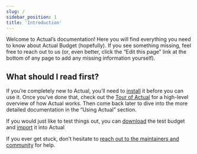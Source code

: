 ```yaml
---
slug: /
sidebar_position: 1
title: 'Introduction'
---
```


Welcome to Actual’s documentation! Here you will find everything you need to know about Actual Budget (hopefully). If you see something missing, feel free to reach out to us (or, even better, click the “Edit this page” link at the bottom of any page to add any missing information yourself).

## What should I read first?

If you’re completely new to Actual, you’ll need to [install](./install/index.md) it before you can use it. Once you’ve done that, check out the [Tour of Actual](./tour/index.md) for a high-level overview of how Actual works. Then come back later to dive into the more detailed documentation in the “Using Actual” section.

If you would just like to test things out, you can [download](/test-budget.zip) the test budget and [import](./migration/actual-import.md) it into Actual

If you ever get stuck, don’t hesitate to [reach out to the maintainers and community](./contact.md) for help.
